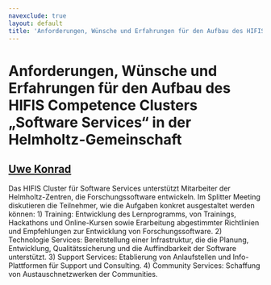 ```yaml
---
navexclude: true
layout: default
title: 'Anforderungen, Wünsche und Erfahrungen für den Aufbau des HIFIS Competence Clusters „Software Services“ in der Helmholtz-Gemeinschaft'
---
```


# Anforderungen, Wünsche und Erfahrungen für den Aufbau des HIFIS Competence Clusters „Software Services“ in der Helmholtz-Gemeinschaft

## [Uwe Konrad](../../speaker/EF7H3S/)

Das HIFIS Cluster für Software Services unterstützt Mitarbeiter der Helmholtz-Zentren, die Forschungssoftware entwickeln. Im Splitter Meeting diskutieren die Teilnehmer, wie die Aufgaben konkret ausgestaltet werden können: 1) Training: Entwicklung des Lernprogramms, von Trainings, Hackathons und Online-Kursen sowie Erarbeitung abgestimmter Richtlinien und Empfehlungen zur Entwicklung von Forschungssoftware. 2) Technologie Services: Bereitstellung einer Infrastruktur, die die Planung, Entwicklung, Qualitätssicherung und die Auffindbarkeit der Software unterstützt. 3) Support Services: Etablierung von Anlaufstellen und Info-Plattformen für Support und Consulting. 4)  Community Services: Schaffung von Austauschnetzwerken der Communities.